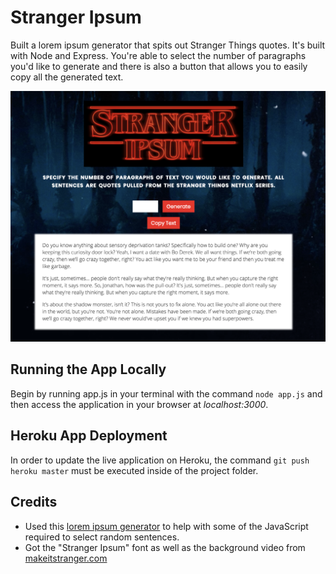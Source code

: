 # Stranger Ipsum

Built a lorem ipsum generator that spits out Stranger Things quotes. It's built with Node and Express. You're able to select the number of paragraphs you'd like to generate and there is also a button that allows you to easily copy all the generated text.

![Stranger Ipsum Screenshot](/screenshot.png?raw=true "Stranger Ipsum Screenshot")

## Running the App Locally

Begin by running app.js in your terminal with the command `node app.js` and then access the application in your browser at *localhost:3000*.

## Heroku App Deployment

In order to update the live application on Heroku, the command `git push heroku master` must be executed inside of the project folder.


## Credits
- Used this [lorem ipsum generator](https://github.com/trohweder85/ipsum) to help with some of the JavaScript required to select random sentences.
- Got the "Stranger Ipsum" font as well as the background video from [makeitstranger.com](http://makeitstranger.com/)
